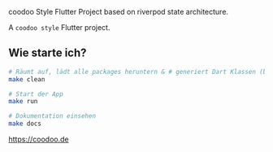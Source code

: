 coodoo Style Flutter Project based on riverpod state architecture.

A `coodoo style` Flutter project.

## Wie starte ich?

```sh
# Räumt auf, lädt alle packages heruntern & # generiert Dart Klassen (build_runner,freezed, json_serializable)
make clean

# Start der App
make run

# Dokumentation einsehen
make docs
```


https://coodoo.de
